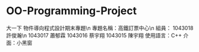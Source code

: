 # OO-Programming-Project
大一下 物件導向程式設計期末專題\n
專題名稱：高鐵訂票中心\n
組員：  1043018 許俊瀚\n
	1043017 蕭郁霖
	1043016 蔡宇翔
	1043015 陳宇翔
使用語言：C++
介面：小黑窗
